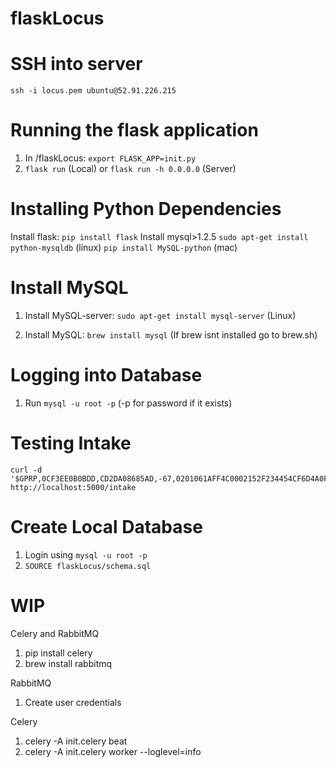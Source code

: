 # flaskLocus

# SSH into server
`ssh -i locus.pem ubuntu@52.91.226.215`

# Running the flask application
1. In /flaskLocus: `export FLASK_APP=init.py`
2. `flask run` (Local) or `flask run -h 0.0.0.0` (Server)


# Installing Python Dependencies
Install flask: `pip install flask`
Install mysql>1.2.5
  `sudo apt-get install python-mysqldb` (linux)
  `pip install MySQL-python` (mac)
  
# Install MySQL
1. Install MySQL-server: `sudo apt-get install mysql-server` (Linux)

1. Install MySQL: `brew install mysql` (If brew isnt installed go to brew.sh)


# Logging into Database
1. Run  `mysql -u root -p` (-p for password if it exists)

# Testing Intake
```
curl -d '$GPRP,0CF3EE0B0BDD,CD2DA08685AD,-67,0201061AFF4C0002152F234454CF6D4A0FADF2F4911BA9FFA600000001C5,1496863953' http://localhost:5000/intake
```

# Create Local Database
1. Login using `mysql -u root -p`
2. `SOURCE flaskLocus/schema.sql`

# WIP

Celery and RabbitMQ
1. pip install celery
2. brew install rabbitmq

RabbitMQ
1. Create user credentials

Celery
1. celery -A init.celery beat
2. celery -A init.celery worker --loglevel=info
